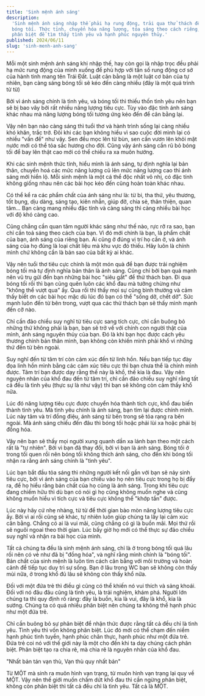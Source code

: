 ```yaml
---
title: 'Sinh mệnh ánh sáng'
description:
  'Sinh mệnh ánh sáng nhập thế phải hạ rung động, trải qua thử thách để cân bằng
  bóng tối. Thức tỉnh, chuyển hóa năng lượng, tỏa sáng theo cách riêng, buông bỏ
  phân biệt để tìm thấy tình yêu và hạnh phúc nguyên thủy.'
published: 2024/06/11
slug: 'sinh-menh-anh-sang'
---
```


Mỗi một sinh mệnh ánh sáng khi nhập thế, hay còn gọi là nhập trọc đều phải hạ
mức rung động của mình xuống để phù hợp với tần số rung động cơ sở của hành tinh
mang tên Trái Đất. Luật cân bằng là một luật cơ bản của tự nhiên, bạn càng sáng
bóng tối sẽ kéo đến càng nhiều (đây là một quá trình từ từ)

Bởi vì ánh sáng chính là tình yêu, và bóng tối thì thiếu thốn tình yêu nên bạn
sẽ bị bao vây bởi rất nhiều năng lượng tiêu cực. Tùy vào đặc tính ánh sáng khác
nhau mà năng lượng bóng tối tương ứng kéo đến để cân bằng lại.

Vậy nên bạn nào càng sáng thì tuổi thơ và hành trình sống lại càng nhiều khó
khăn, trắc trở. Đôi khi các bạn không hiểu vì sao cuộc đời mình lại có nhiều
"vấn đề" như vậy. Sen đều mọc lên từ bùn, sen cần vươn lên khỏi mặt nước mới có
thể tỏa sắc hương cho đời. Cũng vậy ánh sáng cần rũ bỏ bóng tối để bay lên thật
cao mới có thể chiếu ra xa muôn hướng.

Khi các sinh mệnh thức tỉnh, hiểu mình là ánh sáng, tự định nghĩa lại bản thân,
chuyển hoá các mức năng lượng cũ lên mức năng lượng cao thì ánh sáng mới hiển
lộ. Mỗi sinh mệnh là một cá thể độc nhất vô nhị, có đặc tính không giống nhau
nên các bài học kéo đến cũng hoàn toàn khác nhau.

Có thể kể ra các phẩm chất của ánh sáng như là: từ bi, tha thứ, yêu thương, tốt
bụng, dịu dàng, sáng tạo, kiên nhẫn, giúp đỡ, chia sẻ, thân thiện, quan tâm...
Bạn càng mang nhiều đặc tính và càng sáng thì càng nhiều bài học với độ khó càng
cao.

Cũng chẳng cần quan tâm người khác sáng như thế nào, rực rỡ ra sao, bạn chỉ cần
toả sáng theo cách của bạn. Vì đó mới chính là bạn, là phẩm chất của bạn, ánh
sáng của riêng bạn. Ai cũng ở đúng vị trí họ cần ở, và ánh sáng của họ đúng là
loại chất liệu mà khu vực đó thiếu. Hãy luôn là chính mình chứ không cần là bản
sao của bất kỳ ai khác.

Vậy nên tuổi thơ tiêu cực chính là một món quà để bạn được trải nghiệm bóng tối
mà tự định nghĩa bản thân là ánh sáng. Cũng chỉ bởi bạn quá mạnh nên vũ trụ gửi
đến bạn những bài học "siêu gắt" để thử thách bạn. Đi qua bóng tối rồi thì bạn
cũng quên luôn các khổ đau mà tưởng chừng như "không thể vượt qua" ấy. Qua rồi
thì thấy mọi sự cũng bình thường và cảm thấy biết ơn các bài học mặc dù lúc đó
bạn có thể "sống dở, chết dở". Sức mạnh luôn đến từ bên trong, vượt qua các thử
thách bạn sẽ thấy mình mạnh đến cỡ nào.

Chỉ cần đảo chiều suy nghĩ từ tiêu cực sang tích cực, chỉ cần buông bỏ những thứ
không phải là bạn, bạn sẽ trở về với chính con người thật của mình, ánh sáng
nguyên thủy của bạn. Đó là khi bạn học được cách yêu thương chính bản thân mình,
bạn không còn khiến mình phải khổ vì những thứ đến từ bên ngoài.

Suy nghĩ đến từ tâm trí còn cảm xúc đến từ linh hồn. Nếu bạn tiếp tục đày đọa
linh hồn mình bằng các cảm xúc tiêu cực thì bạn chưa thể là chính mình được. Tâm
trí bạn được dạy rằng thế này là khổ, thế kia là đau. Vậy nên nguyên nhân của
khổ đau đến từ tâm trí, chỉ cần đảo chiều suy nghĩ rằng tất cả đều là tình yêu
(thực sự là như vậy) thì bạn sẽ không còn cảm thấy khổ nữa.

Lúc đó năng lượng tiêu cực được chuyển hóa thành tích cực, khổ đau biến thành
tình yêu. Mà tình yêu chính là ánh sáng, bạn tìm lại được chính mình. Lúc này
tâm và trí đồng điệu, ánh sáng từ bên trong sẽ tỏa rạng ra bên ngoài. Mà ánh
sáng chiếu đến đâu thì bóng tối hoặc phải lùi xa hoặc phải bị đồng hóa.

Vậy nên bạn sẽ thấy mọi người xung quanh dần xa lánh bạn theo một cách rất là
"tự nhiên". Bởi vì bạn đã thay đổi, bởi vì bạn là ánh sáng. Bóng tối ở trong tối
quen rồi nên bóng tối không thích ánh sáng, cho đến khi bóng tối nhận ra rằng
ánh sáng chính là "tình yêu".

Lúc bạn bắt đầu tỏa sáng thì những người kết nối gần với bạn sẽ nảy sinh tiêu
cực, bởi vì ánh sáng của bạn chiếu vào họ nên tiêu cực trong họ bị đẩy ra, để họ
hiểu rằng bản chất của họ cũng là ánh sáng. Trong khi tiêu cực đang chiếm hữu
thì dù bạn có nói gì họ cũng không muốn nghe và cũng không muốn hiểu vì tích cực
và tiêu cực không thể "khớp tần" được.

Lúc này hãy cứ nhẹ nhàng, từ từ để thời gian bào mòn năng lượng tiêu cực ấy. Bởi
vì ai rồi cũng sẽ khác, tự nhiên luôn giúp chúng ta lấy lại cảm xúc cân bằng.
Chẳng có ai là vui mãi, cũng chẳng có gì là buồn mãi. Mọi thứ rồi sẽ nguôi ngoai
theo thời gian. Lúc bấy giờ họ mới có thể thực sự đảo chiều suy nghĩ và nhận ra
bài học của mình.

Tất cả chúng ta đều là sinh mệnh ánh sáng, chỉ là ở trong bóng tối quá lâu rồi
nên có vẻ như đã bị "đồng hóa", và nghĩ rằng mình chính là "bóng tối". Bản chất
của sinh mệnh là luôn tìm cách cân bằng với môi trường và hoàn cảnh để tiếp tục
duy trì sự sống. Bạn ở lâu trong WC bạn sẽ không còn thấy mùi nữa, ở trong khổ
đủ lâu sẽ không còn thấy khổ nữa.

Đối với một đứa trẻ thì điều gì cũng có thể khiến nó vui thích và sảng khoái.
Đối với nó đâu đâu cũng là tình yêu, là trải nghiệm, khám phá. Người lớn chúng
ta thì quy định rõ ràng: đây là buồn, kia là vui, đây là khổ, kia là sướng.
Chúng ta có quá nhiều phân biệt nên chúng ta không thể hạnh phúc như một đứa
trẻ.

Chỉ cần buông bỏ sự phân biệt để nhận thức được rằng tất cả đều chỉ là tình yêu.
Tình yêu thì vốn không phân biệt. Lúc đó mới có thể chạm đến niềm hạnh phúc tinh
tuyền, hạnh phúc chân thực, hạnh phúc như một đứa trẻ. Đứa trẻ coi nó với thế
giới này là một cho đến khi ta dạy chúng cách phân biệt. Phân biệt tạo ra chia
rẽ, mà chia rẽ là nguyên nhân của khổ đau.

"Nhất bản tán vạn thù, Vạn thù quy nhất bản"

Từ MỘT mà sinh ra muôn hình vạn trạng, từ muôn hình vạn trạng lại quy về MỘT.
Vậy nên thế giới muốn chấm dứt khổ đau thì cần ngừng phân biệt, không còn phân
biệt thì tất cả đều chỉ là tình yêu. Tất cả là MỘT.
